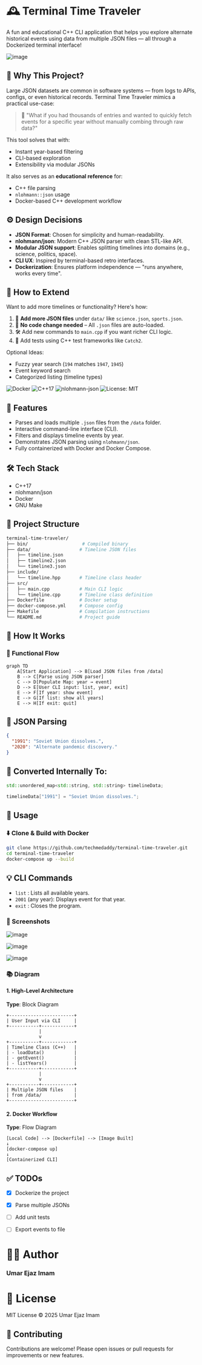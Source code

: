 # 🕰️ Terminal Time Traveler

A fun and educational C++ CLI application that helps you explore alternate historical events using data from multiple JSON files — all through a Dockerized terminal interface!


![image](https://github.com/user-attachments/assets/f7b12663-6621-4917-967e-592a7bf3d873)


## 🤔 Why This Project?

Large JSON datasets are common in software systems — from logs to APIs, configs, or even historical records. Terminal Time Traveler mimics a practical use-case:

> 📂 "What if you had thousands of entries and wanted to quickly fetch events for a specific year without manually combing through raw data?"

This tool solves that with:
- Instant year-based filtering
- CLI-based exploration
- Extensibility via modular JSONs

It also serves as an **educational reference** for:
- C++ file parsing
- `nlohmann::json` usage
- Docker-based C++ development workflow


## ⚙️ Design Decisions

- **JSON Format**: Chosen for simplicity and human-readability.
- **nlohmann/json**: Modern C++ JSON parser with clean STL-like API.
- **Modular JSON support**: Enables splitting timelines into domains (e.g., science, politics, space).
- **CLI UX**: Inspired by terminal-based retro interfaces.
- **Dockerization**: Ensures platform independence — "runs anywhere, works every time".



## 🔧 How to Extend

Want to add more timelines or functionality? Here's how:

1. 📁 **Add more JSON files** under `data/` like `science.json`, `sports.json`.
2. 🧠 **No code change needed** – All `.json` files are auto-loaded.
3. 🛠️ Add new commands to `main.cpp` if you want richer CLI logic.
4. 🧪 Add tests using C++ test frameworks like `Catch2`.

Optional Ideas:
- Fuzzy year search (`194` matches `1947`, `1945`)
- Event keyword search
- Categorized listing (timeline types)




![Docker](https://img.shields.io/badge/dockerized-blue?logo=docker)
![C++17](https://img.shields.io/badge/C%2B%2B-17-blue)
![nlohmann-json](https://img.shields.io/badge/json-nlohmann%2Fjson-brightgreen)
![License: MIT](https://img.shields.io/badge/License-MIT-yellow.svg)







## 🚀 Features

- Parses and loads multiple `.json` files from the `/data` folder.
- Interactive command-line interface (CLI).
- Filters and displays timeline events by year.
- Demonstrates JSON parsing using `nlohmann/json`.
- Fully containerized with Docker and Docker Compose.

## 🛠️ Tech Stack

- C++17
- nlohmann/json
- Docker
- GNU Make

## 📂 Project Structure
```bash
terminal-time-traveler/
├── bin/                    # Compiled binary
├── data/                  # Timeline JSON files
│   ├── timeline.json
│   ├── timeline2.json
│   └── timeline3.json
├── include/
│   └── timeline.hpp       # Timeline class header
├── src/
│   ├── main.cpp           # Main CLI logic
│   └── timeline.cpp       # Timeline class definition
├── Dockerfile             # Docker setup
├── docker-compose.yml     # Compose config
├── Makefile               # Compilation instructions
└── README.md              # Project guide
```


## 🧠 How It Works

### 🔄 Functional Flow

```mermaid
graph TD
    A[Start Application] --> B[Load JSON files from /data]
    B --> C[Parse using JSON parser]
    C --> D[Populate Map: year → event]
    D --> E[User CLI input: list, year, exit]
    E --> F[If year: show event]
    E --> G[If list: show all years]
    E --> H[If exit: quit]
```
## 🧾 JSON Parsing

```json
{
  "1991": "Soviet Union dissolves.",
  "2020": "Alternate pandemic discovery."
}
```

## 🔄 Converted Internally To:

```cpp
std::unordered_map<std::string, std::string> timelineData;

timelineData["1991"] = "Soviet Union dissolves.";
```


## 🧪 Usage

### ⬇️ Clone & Build with Docker

```bash
git clone https://github.com/techmedaddy/terminal-time-traveler.git
cd terminal-time-traveler
docker-compose up --build
```



## 💡 CLI Commands

- `list` : Lists all available years.
- `2001` (any year): Displays event for that year.
- `exit` : Closes the program.


### 📸 Screenshots


![image](https://github.com/user-attachments/assets/bd33545f-e3eb-42aa-8baa-99ba921b25dc)

![image](https://github.com/user-attachments/assets/d40af074-b171-4a57-8805-6657ed0f7340)

![image](https://github.com/user-attachments/assets/b642558c-63e3-419b-a470-3386b7467f57)



   ### 📚 Diagram 

#### 1. **High-Level Architecture**
**Type**: Block Diagram

```
+------------------------+
| User Input via CLI     |
+-----------+------------+
            |
            v
+-----------+------------+
| Timeline Class (C++)   |
| - loadData()           |      
| - getEvent()           |
| - listYears()          |
+-----------+------------+
            |
            v
+-----------+------------+
| Multiple JSON files    |
| from /data/            |
+------------------------+
```






#### 2. **Docker Workflow**

**Type**: Flow Diagram
```
[Local Code] --> [Dockerfile] --> [Image Built]
↓
[docker-compose up]
↓
[Containerized CLI]
```



## ✅ TODOs

- [x] Dockerize the project
- [x] Parse multiple JSONs
- [ ] Add unit tests
- [ ] Export events to file




# 🧑‍💻 Author
### Umar Ejaz Imam


# 🏁 License

MIT License © 2025 Umar Ejaz Imam



## 🤝 Contributing
Contributions are welcome! Please open issues or pull requests for improvements or new features.


